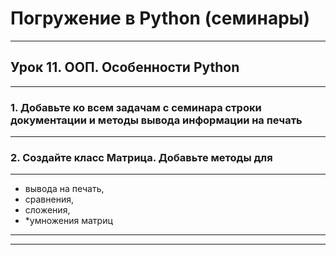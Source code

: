 # Погружение в Python (семинары)

___

## Урок 11. ООП. Особенности Python

___

### 1. Добавьте ко всем задачам с семинара строки документации и методы вывода информации на печать

___

### 2. Создайте класс Матрица. Добавьте методы для

___

- вывода на печать,
- сравнения,
- сложения,
- *умножения матриц

___
___
